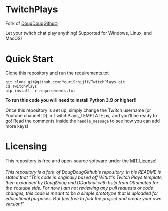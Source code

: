 # TwitchPlays
Fork of [DougDougGithub](https://github.com/DougDougGithub/TwitchPlays)

Let your twitch chat play anything!
Supported for Windows, Linux, and MacOS!

# Quick Start

Clone this repository and run the requirements.txt
```
git clone git@github.com:YouriSchijff/TwitchPlays.git
cd TwitchPlays
pip install -r requirements.txt
```
**To run this code you will need to install Python 3.9 or higher!!**

Once this repository is set up, simply change the Twitch username (or Youtube channel ID) in TwitchPlays_TEMPLATE.py, and you'll be ready to go! Read the comments inside the `handle_message` to see how you can add more keys!

# Licensing

This repository is free and open-source software under the [MIT License](https://github.com/youriai/TwitchPlays/blob/main/LICENSE)!

###### This repository is a fork of DougDougGithub's repository. In his README is stated that "This code is originally based off Wituz's Twitch Plays template, then expanded by DougDoug and DDarknut with help from Ottomated for the Youtube side. For now I am not reviewing any pull requests or code changes, this code is meant to be a simple prototype that is uploaded for educational purposes. But feel free to fork the project and create your own version!"
